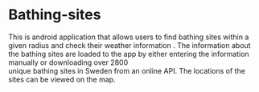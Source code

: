 # Bathing-sites  
This is android application that allows users to find  bathing sites within a given radius and check their  weather information . 
The information about the bathing sites are loaded to the app by either entering  the information manually or downloading over 2800  
unique bathing sites in Sweden from an online   API. The locations of the sites can be viewed on the map.
